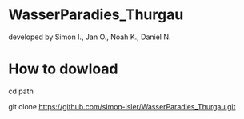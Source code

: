 # WasserParadies_Thurgau
developed by Simon I., Jan O., Noah K., Daniel N.

# How to dowload
cd path

git clone https://github.com/simon-isler/WasserParadies_Thurgau.git
